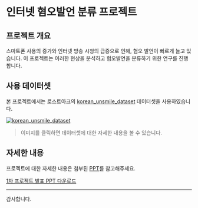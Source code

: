 # 인터넷 혐오발언 분류 프로젝트

## 프로젝트 개요

스마트폰 사용의 증가와 인터넷 방송 시청의 급증으로 인해, 혐오 발언이 빠르게 늘고 있습니다. 이 프로젝트는 이러한 현상을 분석하고 혐오발언을 분류하기 위한 연구를 진행합니다.

## 사용 데이터셋

본 프로젝트에서는 로스트아크의 [korean_unsmile_dataset](https://github.com/smilegate-ai/korean_unsmile_dataset) 데이터셋을 사용하였습니다.

[![korean_unsmile_dataset](이미지_URL)](https://github.com/smilegate-ai/korean_unsmile_dataset)

> 이미지를 클릭하면 데이터셋에 대한 자세한 내용을 볼 수 있습니다.

## 자세한 내용

프로젝트에 대한 자세한 내용은 첨부된 [PPT](PPT_링크_URL)를 참고해주세요.

[1차 프로젝트 발표 PPT 다운로드](1차-프로젝트-발표.pptx)

---

감사합니다.

